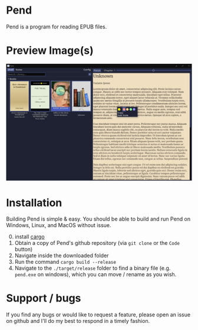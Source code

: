 # Pend

Pend is a program for reading EPUB files.

# Preview Image(s)

![Example Image](./example.png)

# Installation

Building Pend is simple & easy. You should be able to build and run Pend on Windows, Linux, and MacOS without issue.

0. install [cargo](https://doc.rust-lang.org/cargo/getting-started/installation.html)
1. Obtain a copy of Pend's github repository (via `git clone` or the `Code` button)
2. Navigate inside the downloaded folder
3. Run the command `cargo build --release`
4. Navigate to the `./target/release` folder to find a binary file (e.g. `pend.exe` on windows), which you can move / rename as you wish.

# Support / bugs

If you find any bugs or would like to request a feature, please open an issue on github and I'll do my best to respond in a timely fashion.
